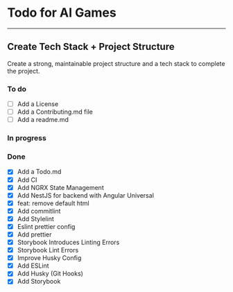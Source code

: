 # Todo for AI Games

---

## Create Tech Stack + Project Structure

Create a strong, maintainable project structure and a tech stack to complete the project.

### To do

- [ ] Add a License
- [ ] Add a Contributing.md file
- [ ] Add a readme.md

### In progress

### Done

- [x] Add a Todo.md
- [x] Add CI
- [x] Add NGRX State Management
- [x] Add NestJS for backend with Angular Universal
- [x] feat: remove default html
- [x] Add commitlint
- [x] Add Stylelint
- [x] Eslint prettier config
- [x] Add prettier
- [x] Storybook Introduces Linting Errors
- [x] Storybook Lint Errors
- [x] Improve Husky Config
- [x] Add ESLint
- [x] Add Husky (Git Hooks)
- [x] Add Storybook
